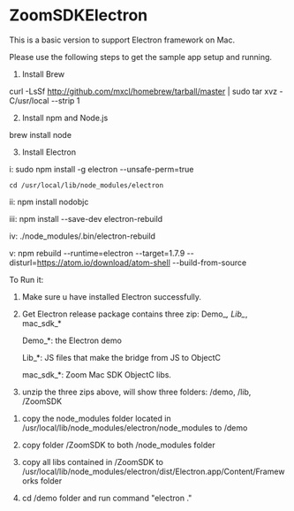 # ZoomSDKElectron

This is a basic version to support Electron framework on Mac. 

Please use the following steps to get the sample app setup and running.

1. Install Brew

curl -LsSf http://github.com/mxcl/homebrew/tarball/master | sudo tar xvz -C/usr/local --strip 1

2. Install npm and Node.js

brew install node

3. Install Electron

 i: sudo npm install -g electron --unsafe-perm=true

 	cd /usr/local/lib/node_modules/electron

 ii: npm install nodobjc

 iii: npm install --save-dev electron-rebuild

 iv: ./node_modules/.bin/electron-rebuild

 v: npm rebuild --runtime=electron --target=1.7.9 --disturl=https://atom.io/download/atom-shell --build-from-source

 To Run it:

 1. Make sure u have installed Electron successfully.

 2. Get Electron release package contains three zip: Demo_*, Lib_*, mac_sdk_* 
 	
 	Demo_*:  the Electron demo 

	Lib_*: JS files that make the bridge from JS to ObjectC

	mac_sdk_*:  Zoom Mac SDK ObjectC libs.

3. unzip the three zips above, will show three folders: /demo, /lib, /ZoomSDK

1) copy the node_modules folder located in /usr/local/lib/node_modules/electron/node_modules to /demo

2) copy folder /ZoomSDK to both /node_modules folder

3) copy all libs contained in /ZoomSDK to  /usr/local/lib/node_modules/electron/dist/Electron.app/Content/Frameworks folder

4) cd /demo folder and run command  "electron ."